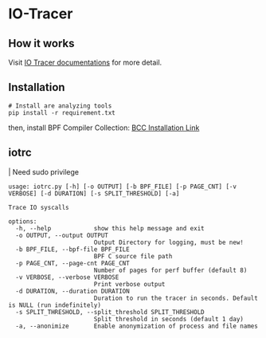 # IO-Tracer

## How it works
Visit [IO Tracer documentations](https://raflyhangga.github.io/iotracerdocs/) for more detail.

## Installation
```
# Install are analyzing tools
pip install -r requirement.txt
```

then, install BPF Compiler Collection: [BCC Installation Link](https://github.com/iovisor/bcc/blob/master/INSTALL.md)  

## iotrc
| Need sudo privilege
```
usage: iotrc.py [-h] [-o OUTPUT] [-b BPF_FILE] [-p PAGE_CNT] [-v VERBOSE] [-d DURATION] [-s SPLIT_THRESHOLD] [-a]

Trace IO syscalls

options:
  -h, --help            show this help message and exit
  -o OUTPUT, --output OUTPUT
                        Output Directory for logging, must be new!
  -b BPF_FILE, --bpf-file BPF_FILE
                        BPF C source file path
  -p PAGE_CNT, --page-cnt PAGE_CNT
                        Number of pages for perf buffer (default 8)
  -v VERBOSE, --verbose VERBOSE
                        Print verbose output
  -d DURATION, --duration DURATION
                        Duration to run the tracer in seconds. Default is NULL (run indefinitely)
  -s SPLIT_THRESHOLD, --split_threshold SPLIT_THRESHOLD
                        Split threshold in seconds (default 1 day)
  -a, --anonimize       Enable anonymization of process and file names
```